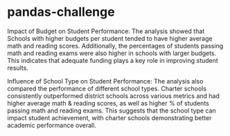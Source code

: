 # pandas-challenge

Impact of Budget on Student Performance:
The analysis showed that Schools with higher budgets per student tended to have higher average math and reading scores. Additionally, the percentages of students passing math and reading exams were also higher in schools with larger budgets. This indicates that adequate funding plays a key role in improving student results.

Influence of School Type on Student Performance:
The analysis also compared the performance of different school types. Charter schools consistently outperformed district schools across various metrics and had higher average math & reading scores, as well as higher % of students passing math and reading exams. This suggests that the school type can impact student achievement, with charter schools demonstrating better academic performance overall.